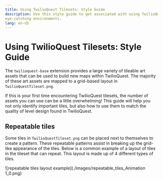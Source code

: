 ```yaml
---
title: Using TwilioQuest Tilesets: Style Guide
description: Use this style guide to get associated with using TwilioQuest tilesets and learn how to use them effectively to create interesting and 
eye-catching environments.
lang: en-US
---
```


# Using TwilioQuest Tilesets: Style Guide

The `twilioquest-base` extension provides a large variety of tileable art assets that can be used to build new maps within TwilioQuest. The majority of 
these art assets are mapped to a grid-based layout in `TwilioQuestTileset.png`. 

If this is your first time encountering TwilioQuest tilesets, the number of assets you can use can be a little overwhelming! This guide will help you not 
only identify important tiles, but also how to use them to match the quality of level design found in TwilioQuest.

## Repeatable tiles

Some tiles in `TwilioQuestTileset.png` can be placed next to themselves to create a pattern. These repeatable patterns assist in breaking up the grid-like 
appearance of the tiles. Below is a common example of a layout of tiles in the tileset that can repeat. This layout is made up of 4 different types of 
tiles.

![repeatable tiles layout example](./images/repeatable_tiles_Animation 1_0.png)
